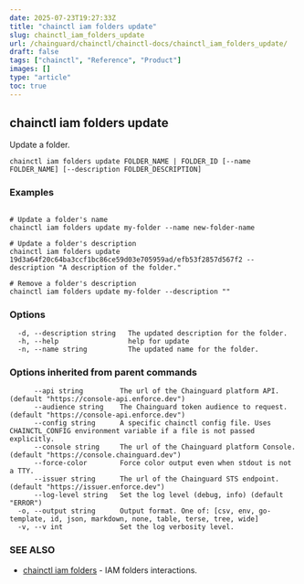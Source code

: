 ```yaml
---
date: 2025-07-23T19:27:33Z
title: "chainctl iam folders update"
slug: chainctl_iam_folders_update
url: /chainguard/chainctl/chainctl-docs/chainctl_iam_folders_update/
draft: false
tags: ["chainctl", "Reference", "Product"]
images: []
type: "article"
toc: true
---
```

## chainctl iam folders update

Update a folder.

```
chainctl iam folders update FOLDER_NAME | FOLDER_ID [--name FOLDER_NAME] [--description FOLDER_DESCRIPTION]
```

### Examples

```

# Update a folder's name
chainctl iam folders update my-folder --name new-folder-name

# Update a folder's description
chainctl iam folders update 19d3a64f20c64ba3ccf1bc86ce59d03e705959ad/efb53f2857d567f2 --description "A description of the folder."

# Remove a folder's description
chainctl iam folders update my-folder --description ""
```

### Options

```
  -d, --description string   The updated description for the folder.
  -h, --help                 help for update
  -n, --name string          The updated name for the folder.
```

### Options inherited from parent commands

```
      --api string         The url of the Chainguard platform API. (default "https://console-api.enforce.dev")
      --audience string    The Chainguard token audience to request. (default "https://console-api.enforce.dev")
      --config string      A specific chainctl config file. Uses CHAINCTL_CONFIG environment variable if a file is not passed explicitly.
      --console string     The url of the Chainguard platform Console. (default "https://console.chainguard.dev")
      --force-color        Force color output even when stdout is not a TTY.
      --issuer string      The url of the Chainguard STS endpoint. (default "https://issuer.enforce.dev")
      --log-level string   Set the log level (debug, info) (default "ERROR")
  -o, --output string      Output format. One of: [csv, env, go-template, id, json, markdown, none, table, terse, tree, wide]
  -v, --v int              Set the log verbosity level.
```

### SEE ALSO

* [chainctl iam folders](/chainguard/chainctl/chainctl-docs/chainctl_iam_folders/)	 - IAM folders interactions.

